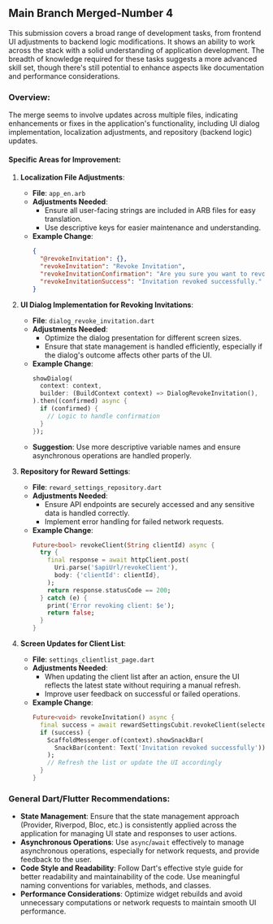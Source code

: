 ## Main Branch Merged-Number 4
This submission covers a broad range of development tasks, from frontend UI adjustments to backend logic modifications. It shows an ability to work across the stack with a solid understanding of application development. The breadth of knowledge required for these tasks suggests a more advanced skill set, though there's still potential to enhance aspects like documentation and performance considerations.

### Overview:
The merge seems to involve updates across multiple files, indicating enhancements or fixes in the application's functionality, including UI dialog implementation, localization adjustments, and repository (backend logic) updates.

#### Specific Areas for Improvement:

1. **Localization File Adjustments**:
   - **File**: `app_en.arb`
   - **Adjustments Needed**:
     - Ensure all user-facing strings are included in ARB files for easy translation.
     - Use descriptive keys for easier maintenance and understanding.
   - **Example Change**:
     ```json
     {
       "@revokeInvitation": {},
       "revokeInvitation": "Revoke Invitation",
       "revokeInvitationConfirmation": "Are you sure you want to revoke this invitation?",
       "revokeInvitationSuccess": "Invitation revoked successfully."
     }
     ```

2. **UI Dialog Implementation for Revoking Invitations**:
   - **File**: `dialog_revoke_invitation.dart`
   - **Adjustments Needed**:
     - Optimize the dialog presentation for different screen sizes.
     - Ensure that state management is handled efficiently, especially if the dialog's outcome affects other parts of the UI.
   - **Example Change**:
     ```dart
     showDialog(
       context: context,
       builder: (BuildContext context) => DialogRevokeInvitation(),
     ).then((confirmed) async {
       if (confirmed) {
         // Logic to handle confirmation
       }
     });
     ```
   - **Suggestion**: Use more descriptive variable names and ensure asynchronous operations are handled properly.

3. **Repository for Reward Settings**:
   - **File**: `reward_settings_repository.dart`
   - **Adjustments Needed**:
     - Ensure API endpoints are securely accessed and any sensitive data is handled correctly.
     - Implement error handling for failed network requests.
   - **Example Change**:
     ```dart
     Future<bool> revokeClient(String clientId) async {
       try {
         final response = await httpClient.post(
           Uri.parse('$apiUrl/revokeClient'),
           body: {'clientId': clientId},
         );
         return response.statusCode == 200;
       } catch (e) {
         print('Error revoking client: $e');
         return false;
       }
     }
     ```

4. **Screen Updates for Client List**:
   - **File**: `settings_clientlist_page.dart`
   - **Adjustments Needed**:
     - When updating the client list after an action, ensure the UI reflects the latest state without requiring a manual refresh.
     - Improve user feedback on successful or failed operations.
   - **Example Change**:
     ```dart
     Future<void> revokeInvitation() async {
       final success = await rewardSettingsCubit.revokeClient(selectedClientId);
       if (success) {
         ScaffoldMessenger.of(context).showSnackBar(
           SnackBar(content: Text('Invitation revoked successfully')),
         );
         // Refresh the list or update the UI accordingly
       }
     }
     ```

### General Dart/Flutter Recommendations:
- **State Management**: Ensure that the state management approach (Provider, Riverpod, Bloc, etc.) is consistently applied across the application for managing UI state and responses to user actions.
- **Asynchronous Operations**: Use `async`/`await` effectively to manage asynchronous operations, especially for network requests, and provide feedback to the user.
- **Code Style and Readability**: Follow Dart's effective style guide for better readability and maintainability of the code. Use meaningful naming conventions for variables, methods, and classes.
- **Performance Considerations**: Optimize widget rebuilds and avoid unnecessary computations or network requests to maintain smooth UI performance.